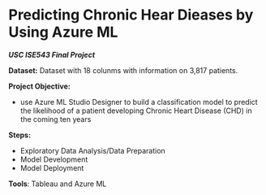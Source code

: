 # Predicting Chronic Hear Dieases by Using Azure ML

***USC ISE543 Final Project***

**Dataset:** Dataset with 18 colunms with information on 3,817 patients.


**Project Objective:**
- use Azure ML Studio Designer to build a classification model to predict the likelihood of a patient developing Chronic Heart Disease (CHD) in the coming ten years

**Steps:**
- Exploratory Data Analysis/Data Preparation
- Model Development
- Model Deployment

**Tools**: Tableau and Azure ML
